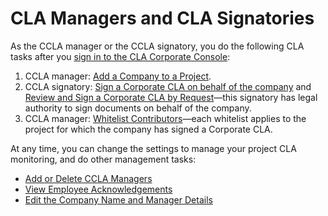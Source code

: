 # CLA Managers and CLA Signatories

As the CCLA manager or the CCLA signatory, you do the following CLA tasks after you [sign in to the CLA Corporate Console](sign-in-to-the-cla-corporate-console.md):

1. CCLA manager: [Add a Company to a Project](add-a-company-to-a-project.md).
2. CCLA signatory: [Sign a Corporate CLA on behalf of the company](sign-a-corporate-cla-on-behalf-of-the-company.md) and [Review and Sign a Corporate CLA by Request](review-and-sign-a-corporate-cla-by-request.md)—this signatory has legal authority to sign documents on behalf of the company.
3. CCLA manager: [Whitelist Contributors](whitelist-contributors.md)—each whitelist applies to the project for which the company has signed a Corporate CLA.

At any time, you can change the settings to manage your project CLA monitoring, and do other management tasks:

* [Add or Delete CCLA Managers](add-or-delete-ccla-managers.md)
* [View Employee Acknowledgements](view-employee-acknowledgements.md)
* [Edit the Company Name and Manager Details](edit-the-company-name-and-manager-details.md)

